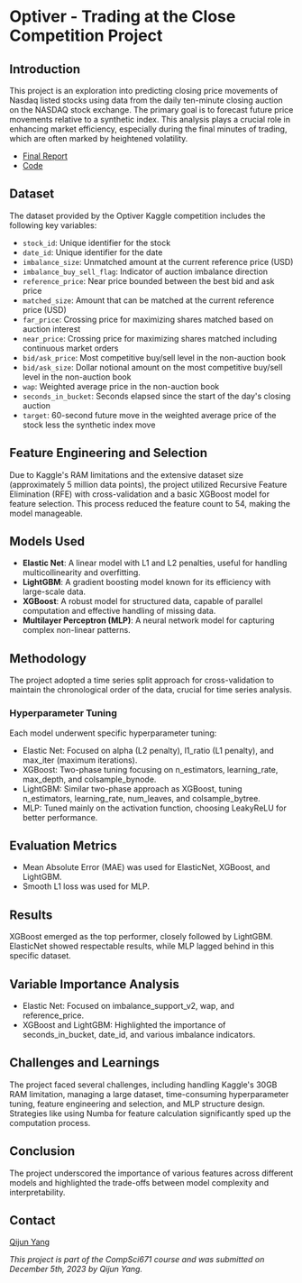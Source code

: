 # Optiver - Trading at the Close Competition Project

## Introduction
This project is an exploration into predicting closing price movements of Nasdaq listed stocks using data from the daily ten-minute closing auction on the NASDAQ stock exchange. The primary goal is to forecast future price movements relative to a synthetic index. This analysis plays a crucial role in enhancing market efficiency, especially during the final minutes of trading, which are often marked by heightened volatility.
- [Final Report](https://github.com/QijunYang1/Trading-At-Close/blob/main/report/Project2023.pdf)
- [Code](https://github.com/QijunYang1/Trading-At-Close/blob/main/code/code.ipynb)

## Dataset
The dataset provided by the Optiver Kaggle competition includes the following key variables:

- `stock_id`: Unique identifier for the stock
- `date_id`: Unique identifier for the date
- `imbalance_size`: Unmatched amount at the current reference price (USD)
- `imbalance_buy_sell_flag`: Indicator of auction imbalance direction
- `reference_price`: Near price bounded between the best bid and ask price
- `matched_size`: Amount that can be matched at the current reference price (USD)
- `far_price`: Crossing price for maximizing shares matched based on auction interest
- `near_price`: Crossing price for maximizing shares matched including continuous market orders
- `bid/ask_price`: Most competitive buy/sell level in the non-auction book
- `bid/ask_size`: Dollar notional amount on the most competitive buy/sell level in the non-auction book
- `wap`: Weighted average price in the non-auction book
- `seconds_in_bucket`: Seconds elapsed since the start of the day's closing auction
- `target`: 60-second future move in the weighted average price of the stock less the synthetic index move

## Feature Engineering and Selection
Due to Kaggle's RAM limitations and the extensive dataset size (approximately 5 million data points), the project utilized Recursive Feature Elimination (RFE) with cross-validation and a basic XGBoost model for feature selection. This process reduced the feature count to 54, making the model manageable.

## Models Used
- **Elastic Net**: A linear model with L1 and L2 penalties, useful for handling multicollinearity and overfitting.
- **LightGBM**: A gradient boosting model known for its efficiency with large-scale data.
- **XGBoost**: A robust model for structured data, capable of parallel computation and effective handling of missing data.
- **Multilayer Perceptron (MLP)**: A neural network model for capturing complex non-linear patterns.

## Methodology
The project adopted a time series split approach for cross-validation to maintain the chronological order of the data, crucial for time series analysis.

### Hyperparameter Tuning
Each model underwent specific hyperparameter tuning:
- Elastic Net: Focused on alpha (L2 penalty), l1_ratio (L1 penalty), and max_iter (maximum iterations).
- XGBoost: Two-phase tuning focusing on n_estimators, learning_rate, max_depth, and colsample_bynode.
- LightGBM: Similar two-phase approach as XGBoost, tuning n_estimators, learning_rate, num_leaves, and colsample_bytree.
- MLP: Tuned mainly on the activation function, choosing LeakyReLU for better performance.

## Evaluation Metrics
- Mean Absolute Error (MAE) was used for ElasticNet, XGBoost, and LightGBM.
- Smooth L1 loss was used for MLP.

## Results
XGBoost emerged as the top performer, closely followed by LightGBM. ElasticNet showed respectable results, while MLP lagged behind in this specific dataset.

## Variable Importance Analysis
- Elastic Net: Focused on imbalance_support_v2, wap, and reference_price.
- XGBoost and LightGBM: Highlighted the importance of seconds_in_bucket, date_id, and various imbalance indicators.

## Challenges and Learnings
The project faced several challenges, including handling Kaggle's 30GB RAM limitation, managing a large dataset, time-consuming hyperparameter tuning, feature engineering and selection, and MLP structure design. Strategies like using Numba for feature calculation significantly sped up the computation process.

## Conclusion
The project underscored the importance of various features across different models and highlighted the trade-offs between model complexity and interpretability.

## Contact
[Qijun Yang](yqj1317@outlook.com)

_This project is part of the CompSci671 course and was submitted on December 5th, 2023 by Qijun Yang._

